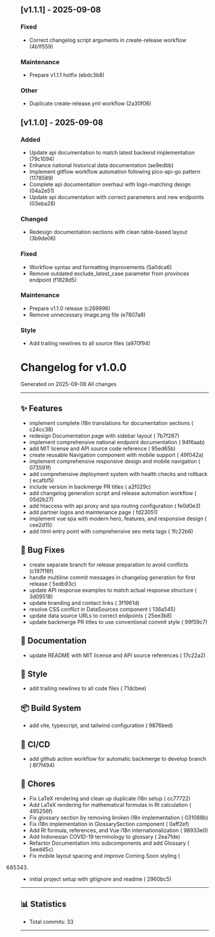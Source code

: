 ## [v1.1.1] - 2025-09-08

### Fixed

- Correct changelog script arguments in create-release workflow (4b1f559)

### Maintenance

- Prepare v1.1.1 hotfix (ebdc3b8)

### Other

- Duplicate create-release.yml workflow (2a30f06)

## [v1.1.0] - 2025-09-08

### Added

- Update api documentation to match latest backend implementation (79c1094)
- Enhance national historical data documentation (ae9edbb)
- Implement gitflow workflow automation following pico-api-go pattern (1178589)
- Complete api documentation overhaul with logo-matching design (04a2e51)
- Update api documentation with correct parameters and new endpoints (03eba28)

### Changed

- Redesign documentation sections with clean table-based layout (3b9de06)

### Fixed

- Workflow syntax and formatting improvements (5a0dca6)
- Remove outdated exclude_latest_case parameter from provinces endpoint (f1828d5)

### Maintenance

- Prepare v1.1.0 release (c269896)
- Remove unnecessary image.png file (e7807a8)

### Style

- Add trailing newlines to all source files (a970f94)

# Changelog for v1.0.0

Generated on 2025-09-08
All changes

---

## ✨ Features

- implement complete i18n translations for documentation sections (
  c24cc38)
- redesign Documentation page with sidebar layout (
  7b7f287)
- implement comprehensive national endpoint documentation (
  94f6aab)
- add MIT license and API source code reference (
  95ed65b)
- create reusable Navigation component with mobile support (
  49f042a)
- implement comprehensive responsive design and mobile navigation (
  073591f)
- add comprehensive deployment system with health checks and rollback (
  ecafbf5)
- include version in backmerge PR titles (
  a2f029c)
- add changelog generation script and release automation workflow (
  05d2b27)
- add htaccess with api proxy and spa routing configuration (
  fe0d0e3)
- add partner logos and maintenance page (
  fd23051)
- implement vue spa with modern hero, features, and responsive design (
  cee2d15)
- add html entry point with comprehensive seo meta tags (
  1fc22b6)

## 🐛 Bug Fixes

- create separate branch for release preparation to avoid conflicts (c197f16f)
- handle multiline commit messages in changelog generation for first release (
  5edb93c)
- update API response examples to match actual response structure (
  3d09518)
- update branding and contact links (
  3f1961d)
- resolve CSS conflict in DataSources component (
  136a545)
- update data source URLs to correct endpoints (
  25ee3b8)
- update backmerge PR titles to use conventional commit style (
  99f59c7)

## 📝 Documentation

- update README with MIT license and API source references (
  17c22a2)

## 💎 Style

- add trailing newlines to all code files (
  71dcbee)

## 📦 Build System

- add vite, typescript, and tailwind configuration (
  9876bed)

## 👷 CI/CD

- add github action workflow for automatic backmerge to develop branch (
  8f7f494)

## 🔧 Chores

- Fix LaTeX rendering and clean up duplicate i18n setup (
  cc77722)
- Add LaTeX rendering for mathematical formulas in Rt calculation (
  495256f)
- Fix glossary section by removing broken i18n implementation (
  031088b)
- Fix i18n implementation in GlossarySection component (
  0aff2ef)
- Add Rt formula, references, and Vue i18n internationalization (
  98933e0)
- Add Indonesian COVID-19 terminology to glossary (
  2ea7fde)
- Refactor Documentation into subcomponents and add Glossary (
  5eed45c)
- Fix mobile layout spacing and improve Coming Soon styling (

685343.

- initial project setup with gitignore and readme (
  2960bc5)

---

## 📊 Statistics

- Total commits: 33

---
